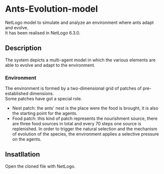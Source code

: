 # Ants-Evolution-model
NetLogo model to simulate and analyze an environment where ants adapt and evolve.  
It has been realised in NetLogo 6.3.0.  

## Description
The system depicts a multi-agent model in which the various elements are able to evolve and adapt to the environment.  

### Environment
The environment is formed by a two-dimensional grid of patches of pre-established dimensions.  
Some patches have got a special role.  
- Nest patch: the ants' nest is the place were the food is brought, it is also the starting point for the agents.
- Food patch: this kind of patch represents the nourishment source, there are three food sources in total and every 70 steps one source is replenished.
In order to trigger the natural selection and the mechanism of evolution of the species, the environment applies a selective pressure on the agents.


## Insatllation
Open the cloned file with NetLogo.
